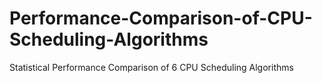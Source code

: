 # Performance-Comparison-of-CPU-Scheduling-Algorithms
Statistical Performance Comparison of 6 CPU Scheduling Algorithms

